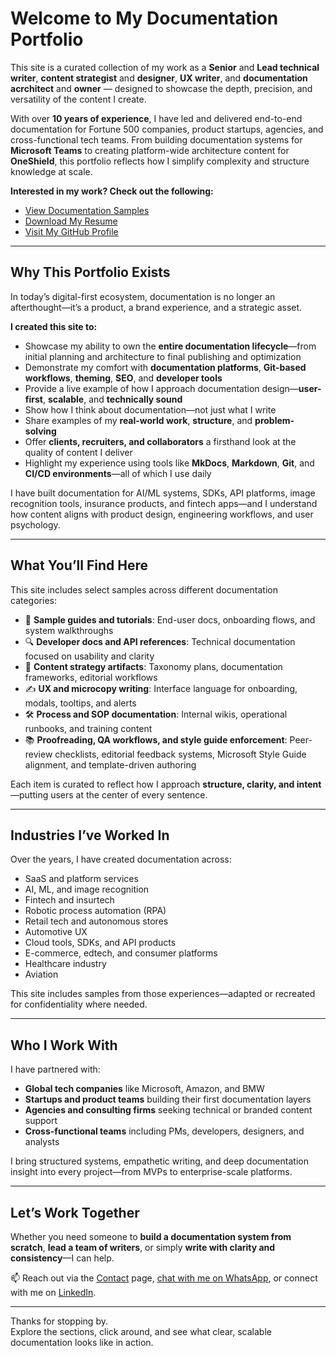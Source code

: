# Welcome to My Documentation Portfolio

This site is a curated collection of my work as a **Senior** and **Lead technical writer**, **content strategist** and **designer**, **UX writer**, and **documentation acrchitect** and **owner** — designed to showcase the depth, precision, and versatility of the content I create.

With over **10 years of experience**, I have led and delivered end-to-end documentation for Fortune 500 companies, product startups, agencies, and cross-functional tech teams. From building documentation systems for **Microsoft Teams** to creating platform-wide architecture content for **OneShield**, this portfolio reflects how I simplify complexity and structure knowledge at scale.

**Interested in my work? Check out the following:**  

- [View Documentation Samples](Docu_overview.md)
- [Download My Resume](resume.pdf)
- [Visit My GitHub Profile](https://github.com/harshkanth)

---

## Why This Portfolio Exists

In today’s digital-first ecosystem, documentation is no longer an afterthought—it’s a product, a brand experience, and a strategic asset.

**I created this site to:**

- Showcase my ability to own the **entire documentation lifecycle**—from initial planning and architecture to final publishing and optimization  
- Demonstrate my comfort with **documentation platforms**, **Git-based workflows**, **theming**, **SEO**, and **developer tools**  
- Provide a live example of how I approach documentation design—**user-first**, **scalable**, and **technically sound**  
- Show how I think about documentation—not just what I write  
- Share examples of my **real-world work**, **structure**, and **problem-solving**  
- Offer **clients, recruiters, and collaborators** a firsthand look at the quality of content I deliver  
- Highlight my experience using tools like **MkDocs**, **Markdown**, **Git**, and **CI/CD environments**—all of which I use daily

I have built documentation for AI/ML systems, SDKs, API platforms, image recognition tools, insurance products, and fintech apps—and I understand how content aligns with product design, engineering workflows, and user psychology.

---

## What You’ll Find Here

This site includes select samples across different documentation categories:

- 📄 **Sample guides and tutorials**: End-user docs, onboarding flows, and system walkthroughs  
- 🔍 **Developer docs and API references**: Technical documentation focused on usability and clarity  
- 🧠 **Content strategy artifacts**: Taxonomy plans, documentation frameworks, editorial workflows  
- ✍️ **UX and microcopy writing**: Interface language for onboarding, modals, tooltips, and alerts  
- 🛠️ **Process and SOP documentation**: Internal wikis, operational runbooks, and training content  
- 📚 **Proofreading, QA workflows, and style guide enforcement**: Peer-review checklists, editorial feedback systems, Microsoft Style Guide alignment, and template-driven authoring


Each item is curated to reflect how I approach **structure, clarity, and intent**—putting users at the center of every sentence.

---

## Industries I’ve Worked In

Over the years, I have created documentation across:

- SaaS and platform services  
- AI, ML, and image recognition  
- Fintech and insurtech  
- Robotic process automation (RPA)  
- Retail tech and autonomous stores  
- Automotive UX  
- Cloud tools, SDKs, and API products  
- E-commerce, edtech, and consumer platforms  
- Healthcare industry  
- Aviation

This site includes samples from those experiences—adapted or recreated for confidentiality where needed.

---

## Who I Work With

I have partnered with:

- **Global tech companies** like Microsoft, Amazon, and BMW  
- **Startups and product teams** building their first documentation layers  
- **Agencies and consulting firms** seeking technical or branded content support  
- **Cross-functional teams** including PMs, developers, designers, and analysts

I bring structured systems, empathetic writing, and deep documentation insight into every project—from MVPs to enterprise-scale platforms.

---

## Let’s Work Together

Whether you need someone to **build a documentation system from scratch**, **lead a team of writers**, or simply **write with clarity and consistency**—I can help.

📫 Reach out via the [Contact](contact.md) page, [chat with me on WhatsApp](https://wa.me/917827620848), or connect with me on [LinkedIn](https://www.linkedin.com/in/harsh-kanth-53974164/).

---

Thanks for stopping by.  
Explore the sections, click around, and see what clear, scalable documentation looks like in action.
